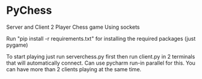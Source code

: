 # PyChess
 Server and Client 2 Player Chess game
Using sockets


Run "pip install -r requirements.txt" for installing the required packages (just pygame)

To start playing just run serverchess.py first
then run client.py in 2 terminals that will automatically connect. Can use pycharm run-in parallel for this.
You can have more than 2 clients playing at the same time.